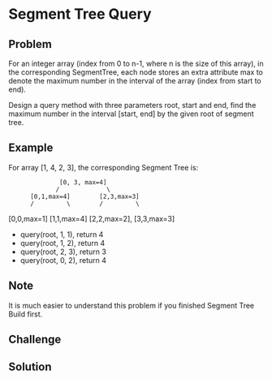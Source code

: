 Segment Tree Query
===


Problem
-------

For an integer array (index from 0 to n-1, where n is the size of this array), in the corresponding SegmentTree, each node stores an extra attribute max to denote the maximum number in the interval of the array (index from start to end).

Design a query method with three parameters root, start and end, find the maximum number in the interval [start, end] by the given root of segment tree.

Example
-------

For array [1, 4, 2, 3], the corresponding Segment Tree is:

                  [0, 3, max=4]
                 /             \
          [0,1,max=4]        [2,3,max=3]
          /         \        /         \
   [0,0,max=1] [1,1,max=4] [2,2,max=2], [3,3,max=3]
   
- query(root, 1, 1), return 4
- query(root, 1, 2), return 4
- query(root, 2, 3), return 3
- query(root, 0, 2), return 4

Note
---------

It is much easier to understand this problem if you finished Segment Tree Build first.

Challenge
---------

Solution
--------
